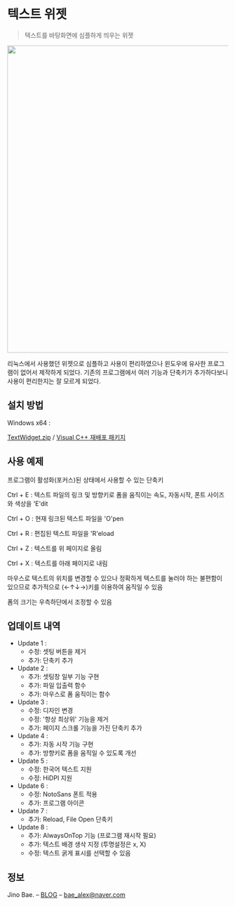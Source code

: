 # 텍스트 위젯
> 텍스트를 바탕화면에 심플하게 띄우는 위젯

<img src="https://user-images.githubusercontent.com/35596687/42124781-ed523b5c-7ca3-11e8-8632-d868d5d6ad29.gif" width="700px" height="auto" style="display:block; margin:0 auto;"/>

리눅스에서 사용했던 위젯으로 심플하고 사용이 편리하였으나 윈도우에 유사한 프로그램이 없어서 제작하게 되었다. 기존의 프로그램에서 여러 기능과 단축키가 추가하다보니 사용이 편리한지는 잘 모르게 되었다.

## 설치 방법

Windows x64 :

[TextWidget.zip](https://www.dropbox.com/sh/g10z7q7ecs8fab9/AAADWShDyU6-PBkb2bGZc9t8a?dl=1) / [Visual C++ 재배포 패키지](https://www.microsoft.com/ko-kr/download/details.aspx?id=48145)

## 사용 예제

프로그램이 활성화(포커스)된 상태에서 사용할 수 있는 단축키

Ctrl + E : 텍스트 파일의 링크 및 방향키로 폼을 움직이는 속도, 자동시작, 폰트 사이즈와 색상을 'E'dit

Ctrl + O : 현재 링크된 텍스트 파일을 'O'pen

Ctrl + R : 편집된 텍스트 파일을 'R'eload

Ctrl + Z : 텍스트를 위 페이지로 올림

Ctrl + X : 텍스트를 아래 페이지로 내림

마우스로 텍스트의 위치를 변경할 수 있으나 정확하게 텍스트를 눌러야 하는 불편함이 있으므로 추가적으로 (←↑↓→)키를 이용하여 움직일 수 있음

폼의 크기는 우측하단에서 조정할 수 있음

## 업데이트 내역

- Update 1 :
  - 수정: 셋팅 버튼을 제거
  - 추가: 단축키 추가
- Update 2 :
  - 추가: 셋팅창 일부 기능 구현
  - 추가: 파일 입출력 함수
  - 추가: 마우스로 폼 움직이는 함수
- Update 3 :
  - 수정: 디자인 변경
  - 수정: '항상 최상위' 기능을 제거
  - 추가: 페이지 스크롤 기능을 가진 단축키 추가
- Update 4 :
  - 추가: 자동 시작 기능 구현
  - 추가: 방향키로 폼을 움직일 수 있도록 개선
- Update 5 :
  - 수정: 한국어 텍스트 지원
  - 수정: HiDPI 지원
- Update 6 :
  - 수정: NotoSans 폰트 적용
  - 추가: 프로그램 아이콘
- Update 7 :
  - 추가: Reload, File Open 단축키
- Update 8 :
  - 추가: AlwaysOnTop 기능 (프로그램 재시작 필요)
  - 추가: 텍스트 배경 생삭 지정 (투명설정은 x, X)
  - 수정: 텍스트 굵게 표시를 선택할 수 있음

## 정보

Jino Bae. – [BLOG](http://baealex.tistory.com) – bae_alex@naver.com
